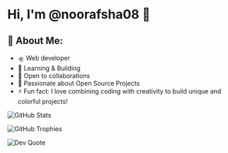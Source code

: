 # Hi, I'm @noorafsha08 👋

## 💫 About Me:
- 🛸 Web developer  
- 💬 Learning & Building  
- 🤝 Open to collaborations  
- 📂 Passionate about Open Source Projects  
- ⚡ Fun fact: I love combining coding with creativity to build unique and colorful projects!


![GitHub Stats](https://github-readme-stats.vercel.app/api?noorafsha08/noorafsha08&show_icons=true&theme=radical)

  ![GitHub Trophies](https://github-profile-trophy.vercel.app/?noorafsha08/noorafsha08&theme=radical)

  ![Dev Quote](https://quotes-github-readme.vercel.app/api?type=horizontal&theme=radical)


